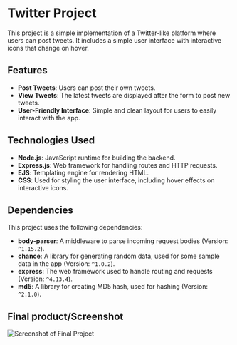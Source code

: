 # Twitter Project

This project is a simple implementation of a Twitter-like platform where users can post tweets. It includes a simple user interface with interactive icons that change on hover.


## Features

- **Post Tweets**: Users can post their own tweets.
- **View Tweets**: The latest tweets are displayed after the form to post new tweets.
- **User-Friendly Interface**: Simple and clean layout for users to easily interact with the app.

## Technologies Used

- **Node.js**: JavaScript runtime for building the backend.
- **Express.js**: Web framework for handling routes and HTTP requests.
- **EJS**: Templating engine for rendering HTML.
- **CSS**: Used for styling the user interface, including hover effects on interactive icons.

## Dependencies

This project uses the following dependencies:

- **body-parser**: A middleware to parse incoming request bodies (Version: `^1.15.2`).
- **chance**: A library for generating random data, used for some sample data in the app (Version: `^1.0.2`).
- **express**: The web framework used to handle routing and requests (Version: `^4.13.4`).
- **md5**: A library for creating MD5 hash, used for hashing (Version: `^2.1.0`).

## Final product/Screenshot

![Screenshot of Final Project](images/TweeterPage.png)